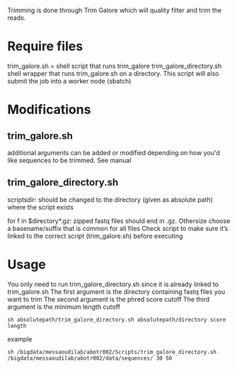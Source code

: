 Trimming is done through Trim Galore which will quality filter and trim the reads.

# Require files
trim_galore.sh = shell script that runs trim_galore
trim_galore_directory.sh shell wrapper that runs trim_galore.sh on a directory. This script will also submit the job into a worker node (sbatch)

# Modifications
## trim_galore.sh
additional arguments can be added or modified depending on how you'd like sequences to be trimmed. 
See manual

## trim_galore_directory.sh
scriptsdir: should be changed to the directory (given as absolute path) where the script exists

for f in $directory*.gz: zipped fastq files should end in .gz. Othersize choose a basename/suffix that is common for all files
Check script to make sure it’s linked to the correct script (trim_galore.sh) before executing

# Usage
You only need to run trim_galore_directory.sh since it is already linked to trim_galore.sh
The first argument is the directory containing fastq files you want to trim
The second argument is the phred score cutoff
The third argument is the minimum length cutoff

```
sh absolutepath/trim_galore_directory.sh absolutepath/directory score length
```
example 

```
sh /bigdata/messaoudilab/abotr002/Scripts/trim_galore_directory.sh /bigdata/messaoudilab/abotr002/data/sequences/ 30 50
```

